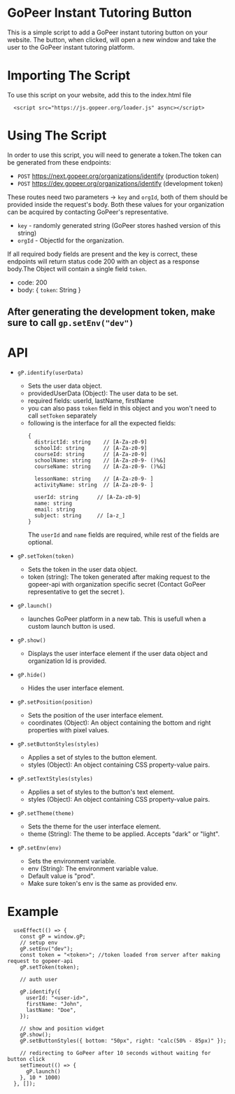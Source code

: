 # GoPeer Instant Tutoring Button

This is a simple script to add a GoPeer instant tutoring button on your website. The button, when clicked, will open a new window and take the user to the GoPeer instant tutoring platform.

# Importing The Script

To use this script on your website, add this to the index.html file

```
  <script src="https://js.gopeer.org/loader.js" async></script>
```

# Using The Script

In order to use this script, you will need to generate a token.The token can be generated from these endpoints:

- `POST` https://next.gopeer.org/organizations/identify (production token)
- `POST` https://dev.gopeer.org/organizations/identify (development token)

These routes need two parameters -> `key` and `orgId`, both of them should be provided inside the request's body. Both these values for your organization can be acquired by contacting GoPeer's representative.

- `key` - randomly generated string (GoPeer stores hashed version of this string)
- `orgId` - ObjectId for the organization.

If all required body fields are present and the key is correct, these endpoints will return status code 200 with an object as a response body.The Object will contain a single field `token`.

- code: 200
- body: { `token`: String }

## After generating the development token, make sure to call `gp.setEnv("dev")`

# API

- `gP.identify(userData)`

  - Sets the user data object.
  - providedUserData (Object): The user data to be set.
  - required fields: userId, lastName, firstName
  - you can also pass `token` field in this object and you won't need to call `setToken` separately
  - following is the interface for all the expected fields:
    ```
    {
      districtId: string    // [A-Za-z0-9]
      schoolId: string      // [A-Za-z0-9]
      courseId: string      // [A-Za-z0-9]
      schoolName: string    // [A-Za-z0-9- ()%&]
      courseName: string    // [A-Za-z0-9- ()%&]

      lessonName: string    // [A-Za-z0-9- ]
      activityName: string  // [A-Za-z0-9- ]

      userId: string      // [A-Za-z0-9]
      name: string
      email: string
      subject: string     // [a-z_]
    }
    ```
    The `userId` and `name` fields are required, while rest of the fields are optional.

- `gP.setToken(token)`

  - Sets the token in the user data object.
  - token (string): The token generated after making request to the gopeer-api with organization specific secret (Contact GoPeer representative to get the secret ).

- `gP.launch()`

  - launches GoPeer platform in a new tab. This is usefull when a custom launch button is used.

- `gP.show()`

  - Displays the user interface element if the user data object and organization Id is provided.

- `gP.hide()`

  - Hides the user interface element.

- `gP.setPosition(position)`

  - Sets the position of the user interface element.
  - coordinates (Object): An object containing the bottom and right properties with pixel values.

- `gP.setButtonStyles(styles)`

  - Applies a set of styles to the button element.
  - styles (Object): An object containing CSS property-value pairs.

- `gP.setTextStyles(styles)`

  - Applies a set of styles to the button's text element.
  - styles (Object): An object containing CSS property-value pairs.

- `gP.setTheme(theme)`

  - Sets the theme for the user interface element.
  - theme (String): The theme to be applied. Accepts "dark" or "light".

- `gP.setEnv(env)`
  - Sets the environment variable.
  - env (String): The environment variable value.
  - Default value is "prod".
  - Make sure token's env is the same as provided env.

# Example

```
  useEffect(() => {
    const gP = window.gP;
    // setup env
    gP.setEnv("dev");
    const token = "<token>"; //token loaded from server after making request to gopeer-api
    gP.setToken(token);

    // auth user

    gP.identify({
      userId: "<user-id>",
      firstName: "John",
      lastName: "Doe",
    });

    // show and position widget
    gP.show();
    gP.setButtonStyles({ bottom: "50px", right: "calc(50% - 85px)" });

    // redirecting to GoPeer after 10 seconds without waiting for button click
    setTimeout(() => {
      gP.launch()
    }, 10 * 1000)
  }, []);
```
